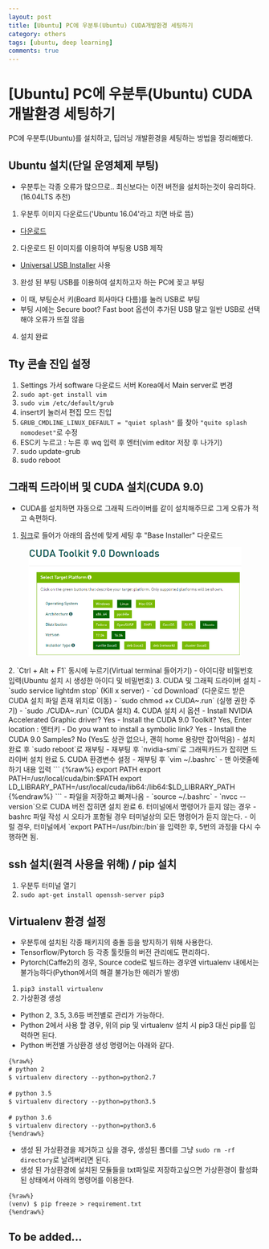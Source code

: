 ```yaml
---
layout: post
title: [Ubuntu] PC에 우분투(Ubuntu) CUDA개발환경 세팅하기
category: others
tags: [ubuntu, deep learning]
comments: true
---
```


# [Ubuntu] PC에 우분투(Ubuntu) CUDA개발환경 세팅하기

PC에 우분투(Ubuntu)를 설치하고, 딥러닝 개발환경을 세팅하는 방법을 정리해봤다.

## Ubuntu 설치(단일 운영체제 부팅)
- 우분투는 각종 오류가 많으므로.. 최신보다는 이전 버전을 설치하는것이 유리하다.(16.04LTS 추천)
1. 우분투 이미지 다운로드('Ubuntu 16.04'라고 치면 바로 뜸)
- [다운로드](http://releases.ubuntu.com/16.04/ubuntu-16.04.5-desktop-amd64.iso)
2. 다운로드 된 이미지를 이용하여 부팅용 USB 제작
- [Universal USB Installer](https://universal-usb-installer.kr.uptodown.com/windows) 사용
3. 완성 된 부팅 USB를 이용하여 설치하고자 하는 PC에 꽂고 부팅
- 이 때, 부팅순서 키(Board 회사마다 다름)를 눌러 USB로 부팅
- 부팅 시에는 Secure boot? Fast boot 옵션이 추가된 USB 말고 일반 USB로 선택해야 오류가 뜨질 않음
4. 설치 완료

## Tty 콘솔 진입 설정
1. Settings 가서 software 다운로드 서버 Korea에서 Main server로 변경
2. `sudo apt-get install vim`
3. `sudo vim /etc/default/grub`
4. insert키 눌러서 편집 모드 진입
5. `GRUB_CMDLINE_LINUX_DEFAULT = "quiet splash"` 를 찾아 `"quite splash nomodeset"`로 수정
6. ESC키 누르고 : 누른 후 wq 입력 후 엔터(vim editor 저장 후 나가기)
7. sudo update-grub
8. sudo reboot

## 그래픽 드라이버 및 CUDA 설치(CUDA 9.0)
- CUDA를 설치하면 자동으로 그래픽 드라이버를 같이 설치해주므로 그게 오류가 적고 속편하다.
1. [링크](https://developer.nvidia.com/cuda-90-download-archive?target_os=Linux&target_arch=x86_64&target_distro=Ubuntu&target_version=1604&target_type=runfilelocal)로 들어가 아래의 옵션에 맞게 세팅 후 "Base Installer" 다운로드
<center>
<figure>
<img src="/assets/post_img/others/2019-01-02-ubuntu_settings/fig1.PNG" alt="views">
</figure>
</center>
2. `Ctrl + Alt + F1` 동시에 누르기(Virtual terminal 들어가기)
- 아이디랑 비밀번호 입력(Ubuntu 설치 시 생성한 아이디 및 비밀번호)
3. CUDA 및 그래픽 드라이버 설치
- `sudo service lightdm stop` (Kill x server)
- `cd Download` (다운로드 받은 CUDA 설치 파일 존재 위치로 이동)
- `sudo chmod +x CUDA~.run` (실행 권한 주기)
- `sudo ./CUDA~.run` (CUDA 설치)
4. CUDA 설치 시 옵션
- Install NVIDIA Accelerated Graphic driver? Yes
- Install the CUDA 9.0 Toolkit? Yes, Enter location : 엔터키
- Do you want to install a symbolic link? Yes
- Install the CUDA 9.0 Samples? No (Yes도 상관 없으나, 괜히 home 용량만 잡아먹음)
- 설치 완료 후 `sudo reboot`로 재부팅
- 재부팅 후 `nvidia-smi`로 그래픽카드가 잡히면 드라이버 설치 완료
5. CUDA 환경변수 설정
- 재부팅 후 `vim ~/.bashrc`
- 맨 아랫줄에 하기 내용 입력
```
{%raw%}
export PATH
export PATH=/usr/local/cuda/bin:$PATH
export LD_LIBRARY_PATH=/usr/local/cuda/lib64:/lib64:$LD_LIBRARY_PATH
{%endraw%}
```
- 파일을 저장하고 빠져나옴
- `source ~/.bashrc`
- `nvcc --version`으로 CUDA 버전 잡히면 설치 완료
6. 터미널에서 명령어가 듣지 않는 경우
- bashrc 파일 작성 시 오타가 포함될 경우 터미널상의 모든 명령어가 듣지 않는다.
- 이럴 경우, 터미널에서 `export PATH=/usr/bin:/bin`을 입력한 후, 5번의 과정을 다시 수행하면 됨.

## ssh 설치(원격 사용을 위해) / pip 설치
1. 우분투 터미널 열기
2. `sudo apt-get install openssh-server pip3`

## Virtualenv 환경 설정
- 우분투에 설치된 각종 패키지의 충돌 등을 방지하기 위해 사용한다.
- Tensorflow/Pytorch 등 각종 툴킷들의 버전 관리에도 편리하다.
- Pytorch(Caffe2)의 경우, Source code로 빌드하는 경우엔 virtualenv 내에서는 불가능하다(Python에서의 해결 불가능한 에러가 발생)
1. `pip3 install virtualenv`
2. 가상환경 생성
- Python 2, 3.5, 3.6등 버전별로 관리가 가능하다.
- Python 2에서 사용 할 경우, 위의 pip 및 virtualenv 설치 시 pip3 대신 pip를 입력하면 된다.
- Python 버전별 가상환경 생성 명령어는 아래와 같다.
```
{%raw%}
# python 2
$ virtualenv directory --python=python2.7

# python 3.5
$ virtualenv directory --python=python3.5

# python 3.6
$ virtualenv directory --python=python3.6
{%endraw%}
```
- 생성 된 가상환경을 제거하고 싶을 경우, 생성된 폴더를 그냥 `sudo rm -rf directory`로 날려버리면 된다.
- 생성 된 가상환경에 설치된 모듈들을 txt파일로 저장하고싶으면 가상환경이 활성화 된 상태에서 아래의 명령어를 이용한다.
```
{%raw%}
(venv) $ pip freeze > requirement.txt
{%endraw%}
```

## To be added...









